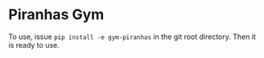 # Piranhas Gym
To use, issue `pip install -e gym-piranhas` in the git root directory.
Then it is ready to use.
